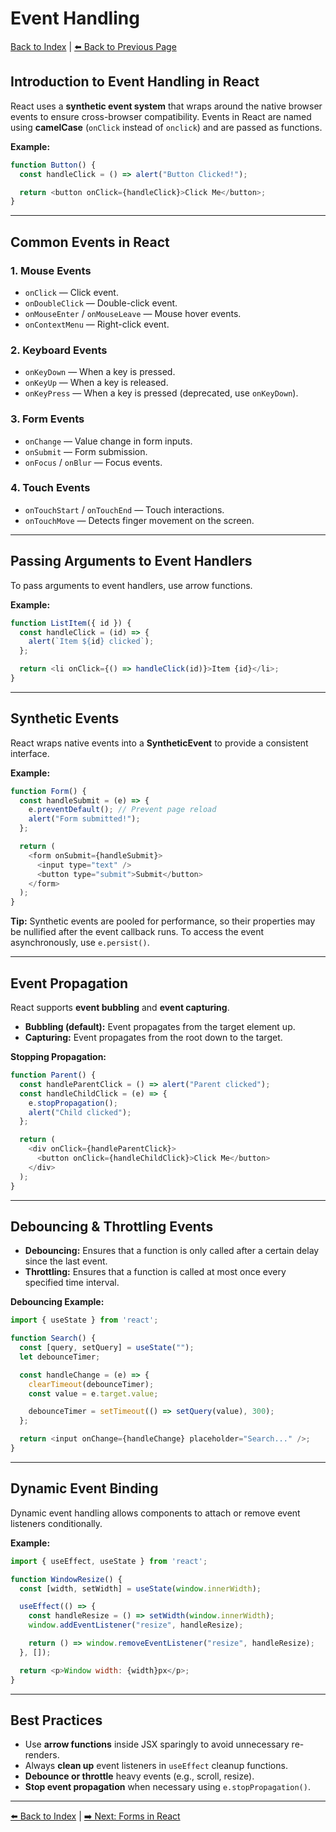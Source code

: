 # Event Handling

[Back to Index](../index.md) | [⬅️ Back to Previous Page](6-hooks.md)

## Introduction to Event Handling in React

React uses a **synthetic event system** that wraps around the native browser events to ensure cross-browser compatibility. Events in React are named using **camelCase** (`onClick` instead of `onclick`) and are passed as functions.

**Example:**

```javascript
function Button() {
  const handleClick = () => alert("Button Clicked!");

  return <button onClick={handleClick}>Click Me</button>;
}
```

---

## Common Events in React

### **1. Mouse Events**
- `onClick` — Click event.
- `onDoubleClick` — Double-click event.
- `onMouseEnter` / `onMouseLeave` — Mouse hover events.
- `onContextMenu` — Right-click event.

### **2. Keyboard Events**
- `onKeyDown` — When a key is pressed.
- `onKeyUp` — When a key is released.
- `onKeyPress` — When a key is pressed (deprecated, use `onKeyDown`).

### **3. Form Events**
- `onChange` — Value change in form inputs.
- `onSubmit` — Form submission.
- `onFocus` / `onBlur` — Focus events.

### **4. Touch Events**
- `onTouchStart` / `onTouchEnd` — Touch interactions.
- `onTouchMove` — Detects finger movement on the screen.

---

## Passing Arguments to Event Handlers

To pass arguments to event handlers, use arrow functions.

**Example:**

```javascript
function ListItem({ id }) {
  const handleClick = (id) => {
    alert(`Item ${id} clicked`);
  };

  return <li onClick={() => handleClick(id)}>Item {id}</li>;
}
```

---

## Synthetic Events

React wraps native events into a **SyntheticEvent** to provide a consistent interface.

**Example:**

```javascript
function Form() {
  const handleSubmit = (e) => {
    e.preventDefault(); // Prevent page reload
    alert("Form submitted!");
  };

  return (
    <form onSubmit={handleSubmit}>
      <input type="text" />
      <button type="submit">Submit</button>
    </form>
  );
}
```

**Tip:** Synthetic events are pooled for performance, so their properties may be nullified after the event callback runs. To access the event asynchronously, use `e.persist()`.

---

## Event Propagation

React supports **event bubbling** and **event capturing**.

- **Bubbling (default):** Event propagates from the target element up.
- **Capturing:** Event propagates from the root down to the target.

**Stopping Propagation:**

```javascript
function Parent() {
  const handleParentClick = () => alert("Parent clicked");
  const handleChildClick = (e) => {
    e.stopPropagation();
    alert("Child clicked");
  };

  return (
    <div onClick={handleParentClick}>
      <button onClick={handleChildClick}>Click Me</button>
    </div>
  );
}
```

---

## Debouncing & Throttling Events

- **Debouncing:** Ensures that a function is only called after a certain delay since the last event.
- **Throttling:** Ensures that a function is called at most once every specified time interval.

**Debouncing Example:**

```javascript
import { useState } from 'react';

function Search() {
  const [query, setQuery] = useState("");
  let debounceTimer;

  const handleChange = (e) => {
    clearTimeout(debounceTimer);
    const value = e.target.value;

    debounceTimer = setTimeout(() => setQuery(value), 300);
  };

  return <input onChange={handleChange} placeholder="Search..." />;
}
```

---

## Dynamic Event Binding

Dynamic event handling allows components to attach or remove event listeners conditionally.

**Example:**

```javascript
import { useEffect, useState } from 'react';

function WindowResize() {
  const [width, setWidth] = useState(window.innerWidth);

  useEffect(() => {
    const handleResize = () => setWidth(window.innerWidth);
    window.addEventListener("resize", handleResize);

    return () => window.removeEventListener("resize", handleResize);
  }, []);

  return <p>Window width: {width}px</p>;
}
```

---

## Best Practices

- Use **arrow functions** inside JSX sparingly to avoid unnecessary re-renders.
- Always **clean up** event listeners in `useEffect` cleanup functions.
- **Debounce or throttle** heavy events (e.g., scroll, resize).
- **Stop event propagation** when necessary using `e.stopPropagation()`.

---

[⬅️ Back to Index](../index.md) | [➡️ Next: Forms in React](8-forms.md)

